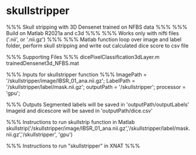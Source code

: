 # skullstripper

%%% Skull stripping with 3D Densenet trained on NFBS data %%%
%%% Build on Matlab R2021a and c3d %%%
%%% Works only with nifti files ('.nii', or '.nii.gz') %%%
%%% Matlab function loop over image and label folder, perform skull stripping and write out calculated dice score to csv file

%%% Supporting Files %%%
dicePixelClassification3dLayer.m
trainedDensenet3d_NFBS.mat

%%% Inputs for skullstripper function %%%
ImagePath  = '/skullstripper/image/IBSR_01_ana.nii.gz';
LabelPath  = '/skullstripper/label/mask.nii.gz';
outputPath = '/skullstripper';
processor = 'gpu';

%%% Outputs
Segmented labels will be saved in 'outputPath/outputLabels'
Imageid and dicescore will be saved in 'outputPath/dice.csv'

%%% Instructions to run skullstrip function in Matlab
skullstrip('/skullstripper/image/IBSR_01_ana.nii.gz','/skullstripper/label/mask.nii.gz','/skullstripper', 'gpu')

%%% Instructions to run "skullstripper" in XNAT %%%
